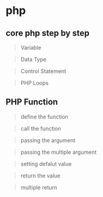 # php

## core php step by step

> Variable 

> Data Type

> Control Statement 

> PHP Loops 

## PHP Function

> define the function

> call the function

> passing the argument

> passing the multiple argument

> setting defalut value

> return the value

> multiple return

